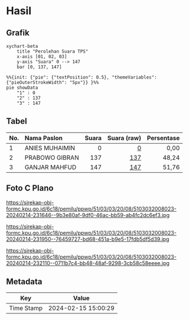 # Hasil

## Grafik

```mermaid
xychart-beta
    title "Perolehan Suara TPS"
    x-axis [01, 02, 03]
    y-axis "Suara" 0 --> 147
    bar [0, 137, 147]
```

```mermaid
%%{init: {"pie": {"textPosition": 0.5}, "themeVariables": {"pieOuterStrokeWidth": "5px"}} }%%
pie showData
    "1" : 0
    "2" : 137
    "3" : 147
```

## Tabel

| No. | Nama Paslon    | Suara | Suara (raw) | Persentase |
|:--- |:-------------- | -----:| -----------:| ----------:|
| 1   | ANIES MUHAIMIN | 0     | [0][p-1]    | 0,00       |
| 2   | PRABOWO GIBRAN | 137   | [137][p-2]  | 48,24      |
| 3   | GANJAR MAHFUD  | 147   | [147][p-3]  | 51,76      |


[p-1]: https://github.com/gigit-pemilu/pemilu-2024-51-bali/blob/main/pilpres/hitung-suara/sub/51-bali/sub/03-badung/sub/03-abiansemal/sub/2008-abiansemal/sub/023-tps/sub/paslon-1.txt
[p-2]: https://github.com/gigit-pemilu/pemilu-2024-51-bali/blob/main/pilpres/hitung-suara/sub/51-bali/sub/03-badung/sub/03-abiansemal/sub/2008-abiansemal/sub/023-tps/sub/paslon-2.txt
[p-3]: https://github.com/gigit-pemilu/pemilu-2024-51-bali/blob/main/pilpres/hitung-suara/sub/51-bali/sub/03-badung/sub/03-abiansemal/sub/2008-abiansemal/sub/023-tps/sub/paslon-3.txt

## Foto C Plano

https://sirekap-obj-formc.kpu.go.id/6c18/pemilu/ppwp/51/03/03/20/08/5103032008023-20240214-231646--9b3e80af-9df0-46ac-bb59-ab4fc2dc6ef3.jpg

https://sirekap-obj-formc.kpu.go.id/6c18/pemilu/ppwp/51/03/03/20/08/5103032008023-20240214-231950--76459727-bd68-451a-b9e5-17fdb5df5d39.jpg

https://sirekap-obj-formc.kpu.go.id/6c18/pemilu/ppwp/51/03/03/20/08/5103032008023-20240214-232110--0711b7c4-bb48-48af-9298-3cb58c58eeee.jpg


## Metadata

| Key        | Value               |
| ---------- | ------------------- |
| Time Stamp | 2024-02-15 15:00:29 |



